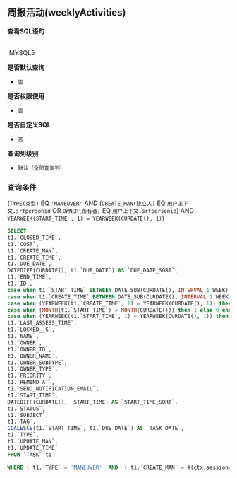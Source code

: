 ## 周报活动(weeklyActivities) <!-- {docsify-ignore-all} -->



<p class="panel-title"><b>查看SQL语句</b></p>
<br>

<el-row>
&nbsp;<el-tag @click="MYSQL5 = true">MYSQL5</el-tag>
</el-row>

<br>
<p class="panel-title"><b>是否默认查询</b></p>

* `否`

<p class="panel-title"><b>是否权限使用</b></p>

* `否`

<p class="panel-title"><b>是否自定义SQL</b></p>

* `否`

<p class="panel-title"><b>查询列级别</b></p>

* `默认（全部查询列）`



### 查询条件

(`TYPE(类型)` EQ `'MANEUVER'` AND (`CREATE_MAN(建立人)` EQ `用户上下文.srfpersonid` OR `OWNER(所有者)` EQ `用户上下文.srfpersonid`) AND `YEARWEEK(START_TIME , 1) = YEARWEEK(CURDATE(), 1)`)





<el-dialog v-model="MYSQL5" title="MYSQL5">

```sql
SELECT
t1.`CLOSED_TIME`,
t1.`COST`,
t1.`CREATE_MAN`,
t1.`CREATE_TIME`,
t1.`DUE_DATE`,
DATEDIFF(CURDATE(), t1.`DUE_DATE`) AS `DUE_DATE_SORT`,
t1.`END_TIME`,
t1.`ID`,
case when t1.`START_TIME` BETWEEN DATE_SUB(CURDATE(), INTERVAL 1 WEEK) AND DATE_SUB(CURDATE(), INTERVAL 1 DAY) then 1 else 0 end AS `IS_LAST_WEEK`,
case when t1.`CREATE_TIME` BETWEEN DATE_SUB(CURDATE(), INTERVAL 1 WEEK) AND DATE_SUB(CURDATE(), INTERVAL 1 DAY) then 1 else 0 end AS `IS_NEW_LAST_WEEK`,
case when (YEARWEEK(t1.`CREATE_TIME`, 1) = YEARWEEK(CURDATE(), 1)) then 1 else 0 end AS `IS_NEW_THIS_WEEK`,
case when (MONTH(t1.`START_TIME`) = MONTH(CURDATE())) then 1 else 0 end AS `IS_THIS_MONTH`,
case when (YEARWEEK(t1.`START_TIME`, 1) = YEARWEEK(CURDATE(), 1)) then 1 else 0 end AS `IS_THIS_WEEK`,
t1.`LAST_ASSESS_TIME`,
t1.`LOCKED__S`,
t1.`NAME`,
t1.`OWNER`,
t1.`OWNER_ID`,
t1.`OWNER_NAME`,
t1.`OWNER_SUBTYPE`,
t1.`OWNER_TYPE`,
t1.`PRIORITY`,
t1.`REMIND_AT`,
t1.`SEND_NOTIFICATION_EMAIL`,
t1.`START_TIME`,
DATEDIFF(CURDATE(),  START_TIME) AS `START_TIME_SORT`,
t1.`STATUS`,
t1.`SUBJECT`,
t1.`TAG`,
COALESCE(t1.`START_TIME`, t1.`DUE_DATE`) AS `TASK_DATE`,
t1.`TYPE`,
t1.`UPDATE_MAN`,
t1.`UPDATE_TIME`
FROM `TASK` t1 

WHERE ( t1.`TYPE` = 'MANEUVER'  AND  ( t1.`CREATE_MAN` = #{ctx.sessioncontext.srfpersonid}  OR  t1.`OWNER` = #{ctx.sessioncontext.srfpersonid} )  AND  YEARWEEK(START_TIME , 1) = YEARWEEK(CURDATE(), 1) )
```

</el-dialog>

<script>
 const { createApp } = Vue
  createApp({
    data() {
      return {
                MYSQL5 : false
        
      }
    },
    methods: {
    }
  }).use(ElementPlus).mount('#app')
</script>